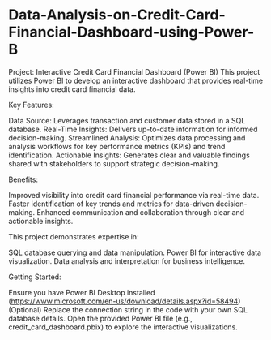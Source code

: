 # Data-Analysis-on-Credit-Card-Financial-Dashboard-using-Power-B
Project: Interactive Credit Card Financial Dashboard (Power BI)
This project utilizes Power BI to develop an interactive dashboard that provides real-time insights into credit card financial data.

Key Features:

Data Source: Leverages transaction and customer data stored in a SQL database.
Real-Time Insights: Delivers up-to-date information for informed decision-making.
Streamlined Analysis: Optimizes data processing and analysis workflows for key performance metrics (KPIs) and trend identification.
Actionable Insights: Generates clear and valuable findings shared with stakeholders to support strategic decision-making.

Benefits:

Improved visibility into credit card financial performance via real-time data.
Faster identification of key trends and metrics for data-driven decision-making.
Enhanced communication and collaboration through clear and actionable insights.

This project demonstrates expertise in:

SQL database querying and data manipulation.
Power BI for interactive data visualization.
Data analysis and interpretation for business intelligence.

Getting Started:

Ensure you have Power BI Desktop installed (https://www.microsoft.com/en-us/download/details.aspx?id=58494)
(Optional) Replace the connection string in the code with your own SQL database details.
Open the provided Power BI file (e.g., credit_card_dashboard.pbix) to explore the interactive visualizations.
